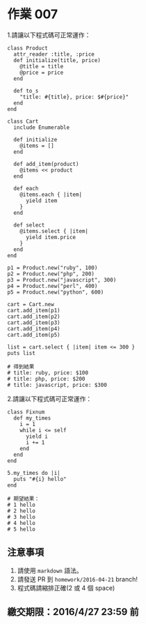 # 作業 007

1.請讓以下程式碼可正常運作：

```
class Product
  attr_reader :title, :price
  def initialize(title, price)
  	@title = title
  	@price = price
  end

  def to_s
    "title: #{title}, price: $#{price}"
  end
end

class Cart
  include Enumerable

  def initialize
  	@items = []
  end

  def add_item(product)
  	@items << product
  end

  def each
  	@items.each { |item|
      yield item
  	}
  end

  def select
  	@items.select { |item|
      yield item.price
  	}
  end
end

p1 = Product.new("ruby", 100)
p2 = Product.new("php", 200)
p3 = Product.new("javascript", 300)
p4 = Product.new("perl", 400)
p5 = Product.new("python", 600)

cart = Cart.new
cart.add_item(p1)
cart.add_item(p2)
cart.add_item(p3)
cart.add_item(p4)
cart.add_item(p5)

list = cart.select { |item| item <= 300 }
puts list

# 得到結果
# title: ruby, price: $100
# title: php, price: $200
# title: javascript, price: $300
```

2.請讓以下程式碼可正常運作：

```
class Fixnum
  def my_times
    i = 1
    while i <= self
      yield i
      i += 1
    end
  end
end

5.my_times do |i|
  puts "#{i} hello"
end

# 期望結果：
# 1 hello
# 2 hello
# 3 hello
# 4 hello
# 5 hello
```

## 注意事項

1. 請使用 `markdown` 語法。
2. 請發送 PR 到 `homework/2016-04-21` branch!
3. 程式碼請縮排正確(2 或 4 個 space)

## 繳交期限：2016/4/27 23:59 前
